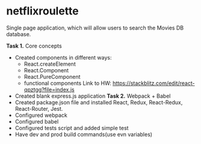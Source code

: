 # netflixroulette
Single page application, which will allow users to search the Movies DB database.

**Task 1.** Core concepts
- Created components in different ways:
  -	React.createElement
  -	React.Component
  -	React.PureComponent
  -	functional components
Link to HW: https://stackblitz.com/edit/react-qpztgg?file=index.js
- Created blank express.js application
**Task 2.** Webpack + Babel
- Created package.json file and installed React, Redux, React-Redux, React-Router, Jest.
- Configured webpack
- Configured babel
- Configured tests script and added simple test
- Have dev and prod build commands(use evn variables)

